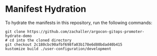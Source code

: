 # Manifest Hydration

To hydrate the manifests in this repository, run the following commands:

```shell
git clone https://github.com/zachaller/argocon-gitops-promoter-hydrate-demo
# cd into the cloned directory
git checkout 2c180cbc90afbf698fa03b178e6d80bdad40b415
kustomize build ./user-configuration/development
```
